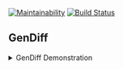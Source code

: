 [![Maintainability](https://api.codeclimate.com/v1/badges/9519bb0572ce94f36585/maintainability)](https://codeclimate.com/github/vladsad/backend-project-lvl2/maintainability) [![Build Status](https://travis-ci.org/vladsad/backend-project-lvl2.svg?branch=master)](https://travis-ci.org/vladsad/backend-project-lvl2)

## GenDiff

<details>
<summary>GenDiff Demonstration</summary>
<a href="https://asciinema.org/a/8j9cugAP0mkxnALuIlIzzXRME" target="_blank"><img src="https://asciinema.org/a/8j9cugAP0mkxnALuIlIzzXRME.svg" /></a>
</details>